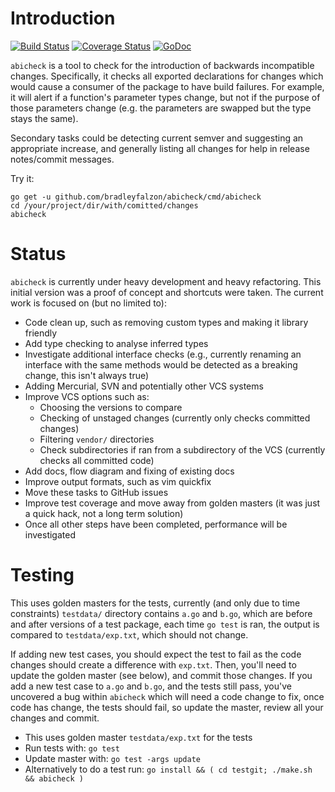 # Introduction

[![Build Status](https://travis-ci.org/bradleyfalzon/abicheck.svg?branch=master)](https://travis-ci.org/bradleyfalzon/abicheck) [![Coverage Status](https://coveralls.io/repos/github/bradleyfalzon/abicheck/badge.svg?branch=master)](https://coveralls.io/github/bradleyfalzon/abicheck?branch=master) [![GoDoc](https://godoc.org/github.com/bradleyfalzon/abicheck?status.svg)](https://godoc.org/github.com/bradleyfalzon/abicheck)

`abicheck` is a tool to check for the introduction of backwards incompatible changes. Specifically, it checks all
exported declarations for changes which would cause a consumer of the package to have build failures. For example, it
will alert if a function's parameter types change, but not if the purpose of those parameters change (e.g. the
parameters are swapped but the type stays the same).

Secondary tasks could be detecting current semver and suggesting an appropriate increase, and generally listing all changes
for help in release notes/commit messages.

Try it:

```
go get -u github.com/bradleyfalzon/abicheck/cmd/abicheck
cd /your/project/dir/with/comitted/changes
abicheck
```

# Status

`abicheck` is currently under heavy development and heavy refactoring. This initial version was a proof of concept and shortcuts were taken. The current work is focused on (but no limited to):

- Code clean up, such as removing custom types and making it library friendly
- Add type checking to analyse inferred types
- Investigate additional interface checks (e.g., currently renaming an interface with the same methods would be detected as
    a breaking change, this isn't always true)
- Adding Mercurial, SVN and potentially other VCS systems
- Improve VCS options such as:
    - Choosing the versions to compare
    - Checking of unstaged changes (currently only checks committed changes)
    - Filtering `vendor/` directories
    - Check subdirectories if ran from a subdirectory of the VCS (currently checks all committed code)
- Add docs, flow diagram and fixing of existing docs
- Improve output formats, such as vim quickfix
- Move these tasks to GitHub issues
- Improve test coverage and move away from golden masters (it was just a quick hack, not a long term solution)
- Once all other steps have been completed, performance will be investigated

# Testing

This uses golden masters for the tests, currently (and only due to time constraints) `testdata/` directory contains `a.go`
and `b.go`, which are before and after versions of a test package, each time `go test` is ran, the output is compared to
`testdata/exp.txt`, which should not change.

If adding new test cases, you should expect the test to fail as the code changes should create a difference with `exp.txt`.
Then, you'll need to update the golden master (see below), and commit those changes. If you add a new test case to `a.go` and
`b.go`, and the tests still pass, you've uncovered a bug within `abicheck` which will need a code change to fix, once
code has change, the tests should fail, so update the master, review all your changes and commit.

- This uses golden master `testdata/exp.txt` for the tests
- Run tests with: `go test`
- Update master with: `go test -args update`
- Alternatively to do a test run: `go install && ( cd testgit; ./make.sh && abicheck )`

